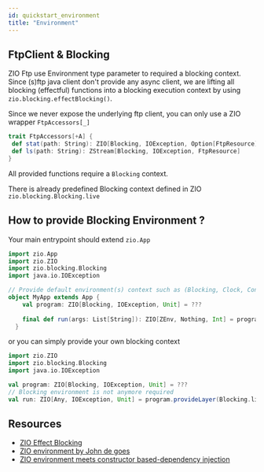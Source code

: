 ```yaml
---
id: quickstart_environment
title: "Environment"
---
```


FtpClient & Blocking
---

ZIO Ftp use Environment type parameter to required a blocking context. Since (s)ftp java client don't provide any async client, 
we are lifting all blocking (effectful) functions into a blocking execution context by using `zio.blocking.effectBlocking()`.


Since we never expose the underlying ftp client, you can only use a ZIO wrapper `FtpAccessors[_]`

``` scala 
trait FtpAccessors[+A] {
 def stat(path: String): ZIO[Blocking, IOException, Option[FtpResource]]
 def ls(path: String): ZStream[Blocking, IOException, FtpResource]
}
```

All provided functions require a `Blocking` context.

There is already predefined Blocking context defined in ZIO `zio.blocking.Blocking.live`


How to provide Blocking Environment ?
---

Your main entrypoint should extend `zio.App` 

```scala
import zio.App
import zio.ZIO
import zio.blocking.Blocking
import java.io.IOException

// Provide default environment(s) context such as (Blocking, Clock, Console,...) since it is provided by zio.App which extend zio.DefaultRuntime
object MyApp extends App {
    val program: ZIO[Blocking, IOException, Unit] = ???
    
    final def run(args: List[String]): ZIO[ZEnv, Nothing, Int] = program
  }
```

or you can simply provide your own blocking context 

```scala
import zio.ZIO
import zio.blocking.Blocking
import java.io.IOException

val program: ZIO[Blocking, IOException, Unit] = ???
// Blocking environment is not anymore required
val run: ZIO[Any, IOException, Unit] = program.provideLayer(Blocking.live)
```

Resources
---
- [ZIO Effect Blocking](https://zio.dev/docs/overview/overview_creating_effects#blocking-synchronous-side-effects)
- [ZIO environment by John de goes](http://degoes.net/articles/zio-environment)
- [ZIO environment meets constructor based-dependency injection](https://blog.softwaremill.com/zio-environment-meets-constructor-based-dependency-injection-6a13de6e000)



 

